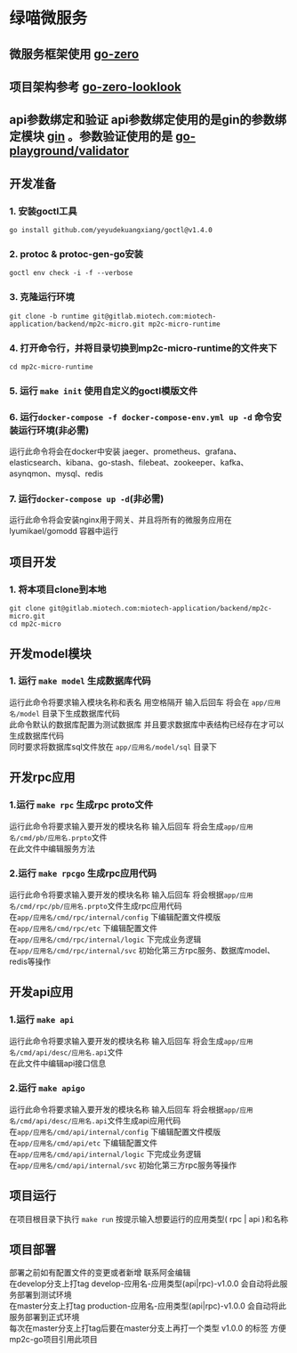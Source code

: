# 绿喵微服务

## 微服务框架使用 [go-zero](https://github.com/zeromicro/go-zero)
## 项目架构参考 [go-zero-looklook](https://github.com/Mikaelemmmm/go-zero-looklook)
## api参数绑定和验证 api参数绑定使用的是gin的参数绑定模块 [gin](https://gin-gonic.com/zh-cn/docs/examples/binding-and-validation/) 。参数验证使用的是 [go-playground/validator](https://github.com/go-playground/validator)

## 开发准备
### 1. 安装goctl工具
`go install github.com/yeyudekuangxiang/goctl@v1.4.0`
### 2. protoc & protoc-gen-go安装
`goctl env check -i -f --verbose`
### 3. 克隆运行环境
`git clone -b runtime git@gitlab.miotech.com:miotech-application/backend/mp2c-micro.git mp2c-micro-runtime`

### 4. 打开命令行，并将目录切换到mp2c-micro-runtime的文件夹下
`cd mp2c-micro-runtime`

### 5. 运行 ```make init``` 使用自定义的goctl模版文件

### 6. 运行```docker-compose -f docker-compose-env.yml up -d``` 命令安装运行环境(非必需)
运行此命令将会在docker中安装 jaeger、prometheus、grafana、elasticsearch、kibana、go-stash、filebeat、zookeeper、kafka、asynqmon、mysql、redis

### 7. 运行```docker-compose up -d```(非必需)
运行此命令将会安装nginx用于网关、并且将所有的微服务应用在 lyumikael/gomodd 容器中运行

## 项目开发
### 1. 将本项目clone到本地
`git clone git@gitlab.miotech.com:miotech-application/backend/mp2c-micro.git`  
`cd mp2c-micro`
## 开发model模块
### 1. 运行  ```make model``` 生成数据库代码
运行此命令将要求输入模块名称和表名 用空格隔开 输入后回车 将会在 ```app/应用名/model``` 目录下生成数据库代码  
此命令默认的数据库配置为测试数据库
并且要求数据库中表结构已经存在才可以生成数据库代码  
同时要求将数据库sql文件放在 ```app/应用名/model/sql``` 目录下
## 开发rpc应用
### 1.运行 ```make rpc``` 生成rpc proto文件
运行此命令将要求输入要开发的模块名称 输入后回车 将会生成```app/应用名/cmd/pb/应用名.prpto```文件   
在此文件中编辑服务方法

### 2.运行 ```make rpcgo```  生成rpc应用代码
运行此命令将要求输入要开发的模块名称 输入后回车 将会根据```app/应用名/cmd/rpc/pb/应用名.prpto```文件生成rpc应用代码  
在```app/应用名/cmd/rpc/internal/config``` 下编辑配置文件模版  
在```app/应用名/cmd/rpc/etc``` 下编辑配置文件  
在```app/应用名/cmd/rpc/internal/logic``` 下完成业务逻辑  
在```app/应用名/cmd/rpc/internal/svc``` 初始化第三方rpc服务、数据库model、redis等操作

## 开发api应用

### 1.运行 ```make api```
运行此命令将要求输入要开发的模块名称 输入后回车 将会生成```app/应用名/cmd/api/desc/应用名.api```文件   
在此文件中编辑api接口信息

### 2.运行 ```make apigo```
运行此命令将要求输入要开发的模块名称 输入后回车 将会根据```app/应用名/cmd/api/desc/应用名.api```文件生成api应用代码  
在```app/应用名/cmd/api/internal/config``` 下编辑配置文件模版  
在```app/应用名/cmd/api/etc``` 下编辑配置文件  
在```app/应用名/cmd/api/internal/logic``` 下完成业务逻辑  
在```app/应用名/cmd/api/internal/svc``` 初始化第三方rpc服务等操作

## 项目运行
在项目根目录下执行 `make run` 按提示输入想要运行的应用类型( rpc | api )和名称
## 项目部署
部署之前如有配置文件的变更或者新增 联系阿金编辑  
在develop分支上打tag develop-应用名-应用类型(api|rpc)-v1.0.0 会自动将此服务部署到测试环境  
在master分支上打tag production-应用名-应用类型(api|rpc)-v1.0.0 会自动将此服务部署到正式环境  
每次在master分支上打tag后要在master分支上再打一个类型 v1.0.0 的标签 方便mp2c-go项目引用此项目